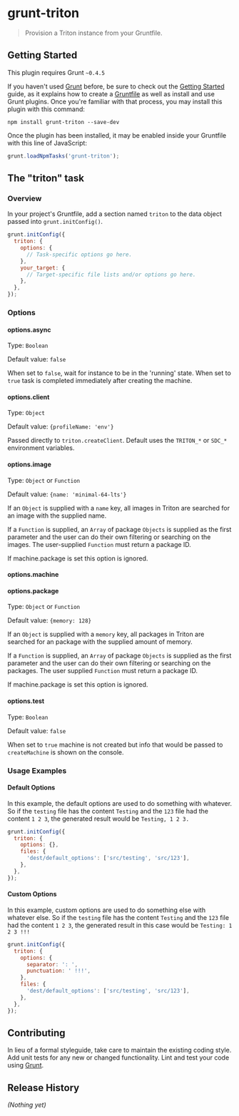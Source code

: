 # grunt-triton

> Provision a Triton instance from  your Gruntfile.

## Getting Started
This plugin requires Grunt `~0.4.5`

If you haven't used [Grunt](http://gruntjs.com/) before, be sure to check out the [Getting Started](http://gruntjs.com/getting-started) guide, as it explains how to create a [Gruntfile](http://gruntjs.com/sample-gruntfile) as well as install and use Grunt plugins. Once you're familiar with that process, you may install this plugin with this command:

```shell
npm install grunt-triton --save-dev
```

Once the plugin has been installed, it may be enabled inside your Gruntfile with this line of JavaScript:

```js
grunt.loadNpmTasks('grunt-triton');
```

## The "triton" task

### Overview
In your project's Gruntfile, add a section named `triton` to the data object passed into `grunt.initConfig()`.

```js
grunt.initConfig({
  triton: {
    options: {
      // Task-specific options go here.
    },
    your_target: {
      // Target-specific file lists and/or options go here.
    },
  },
});
```

### Options

#### options.async
Type: `Boolean`

Default value: `false`

When set to `false`, wait for instance to be in the 'running' state.
When set to `true` task is completed immediately after creating the machine.

#### options.client
Type: `Object`

Default value: `{profileName: 'env'}`

Passed directly to `triton.createClient`.  Default uses the `TRITON_*` or `SDC_*` environment variables.

#### options.image
Type: `Object` or `Function`

Default value: `{name: 'minimal-64-lts'}`

If an `Object` is supplied with a `name` key, all images in Triton are searched for an image with the supplied name.

If a `Function` is supplied, an `Array` of package `Objects` is supplied as the first parameter and the user
can do their own filtering or searching on the images.  The user-supplied `Function` must return a package ID.

If machine.package is set this option is ignored.

#### options.machine

#### options.package
Type: `Object` or `Function`

Default value: `{memory: 128}`

If an `Object` is supplied with a `memory` key, all packages in Triton are searched for an package with the supplied amount of memory.

If a `Function` is supplied, an `Array` of package `Objects` is supplied as the first parameter and the user
can do their own filtering or searching on the packages.  The user supplied `Function` must return a package ID.

If machine.package is set this option is ignored.

#### options.test
Type: `Boolean`

Default value: `false`

When set to `true` machine is not created but info that would be passed to `createMachine` is shown on the console.

### Usage Examples

#### Default Options
In this example, the default options are used to do something with whatever. So if the `testing` file has the content `Testing` and the `123` file had the content `1 2 3`, the generated result would be `Testing, 1 2 3.`

```js
grunt.initConfig({
  triton: {
    options: {},
    files: {
      'dest/default_options': ['src/testing', 'src/123'],
    },
  },
});
```

#### Custom Options
In this example, custom options are used to do something else with whatever else. So if the `testing` file has the content `Testing` and the `123` file had the content `1 2 3`, the generated result in this case would be `Testing: 1 2 3 !!!`

```js
grunt.initConfig({
  triton: {
    options: {
      separator: ': ',
      punctuation: ' !!!',
    },
    files: {
      'dest/default_options': ['src/testing', 'src/123'],
    },
  },
});
```

## Contributing
In lieu of a formal styleguide, take care to maintain the existing coding style. Add unit tests for any new or changed functionality. Lint and test your code using [Grunt](http://gruntjs.com/).

## Release History
_(Nothing yet)_
